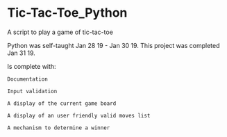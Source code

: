 # Tic-Tac-Toe_Python
A script to play a game of tic-tac-toe

Python was self-taught Jan 28 19 - Jan 30 19. This project was completed Jan 31 19. 

Is complete with: 

    Documentation
  
    Input validation 

    A display of the current game board 

    A display of an user friendly valid moves list

    A mechanism to determine a winner 
